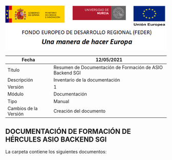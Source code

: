 ![](../Docs/media/CabeceraDocumentosMD.png)

| Fecha         | 12/05/2021                                                   |
| ------------- | ------------------------------------------------------------ |
|Titulo|Resumen de Documentación de Formación de ASIO Backend SGI| 
|Descripción|Inventario de la documentación|
|Versión|1|
|Módulo|Documentación|
|Tipo|Manual|
|Cambios de la Versión|Creación del documento|

## DOCUMENTACIÓN DE FORMACIÓN DE HÉRCULES ASIO BACKEND SGI

La carpeta contiene los siguientes documentos:

